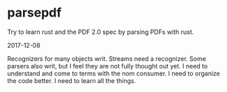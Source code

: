 # parsepdf

Try to learn rust and the PDF 2.0 spec by parsing PDFs with rust.

2017-12-08

Recognizers for many objects writ.  Streams need a recognizer.
Some parsers also writ, but I feel they are not fully thought out yet.
I need to understand and come to terms with the nom consumer.
I need to organize the code better.
I need to learn all the things.